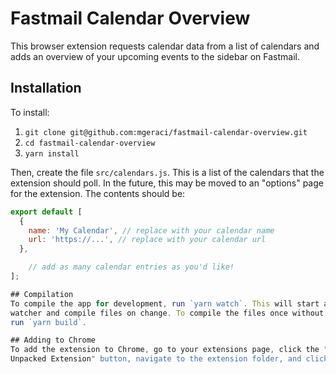 # Fastmail Calendar Overview
This browser extension requests calendar data from a list of calendars and adds
an overview of your upcoming events to the sidebar on Fastmail.

## Installation
To install:
1) `git clone git@github.com:mgeraci/fastmail-calendar-overview.git`
1) `cd fastmail-calendar-overview`
1) `yarn install`

Then, create the file `src/calendars.js`. This is a list of the calendars that
the extension should poll. In the future, this may be moved to an "options"
page for the extension. The contents should be:

```.js
export default [
  {
    name: 'My Calendar', // replace with your calendar name
    url: 'https://...', // replace with your calendar url
  },

	// add as many calendar entries as you'd like!
];

## Compilation
To compile the app for development, run `yarn watch`. This will start a webpack
watcher and compile files on change. To compile the files once without watching,
run `yarn build`.

## Adding to Chrome
To add the extension to Chrome, go to your extensions page, click the "Load
Unpacked Extension" button, navigate to the extension folder, and click "open".
